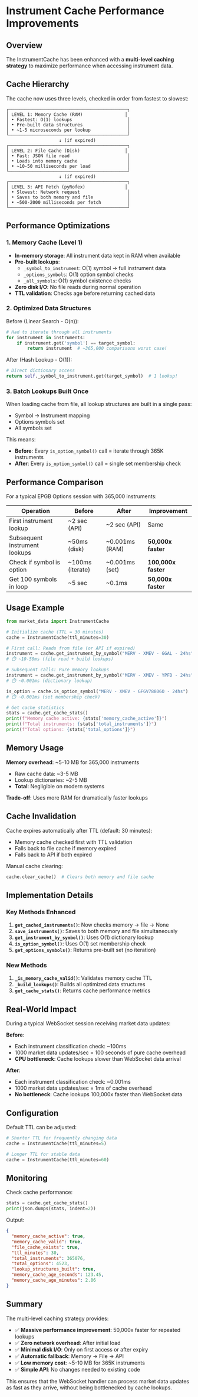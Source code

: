 # Instrument Cache Performance Improvements

## Overview

The InstrumentCache has been enhanced with a **multi-level caching strategy** to maximize performance when accessing instrument data.

## Cache Hierarchy

The cache now uses three levels, checked in order from fastest to slowest:

```
┌─────────────────────────────────────────────┐
│ LEVEL 1: Memory Cache (RAM)                │
│ • Fastest: O(1) lookups                     │
│ • Pre-built data structures                 │
│ • ~1-5 microseconds per lookup              │
└─────────────────────────────────────────────┘
                    ↓ (if expired)
┌─────────────────────────────────────────────┐
│ LEVEL 2: File Cache (Disk)                 │
│ • Fast: JSON file read                      │
│ • Loads into memory cache                   │
│ • ~10-50 milliseconds per load              │
└─────────────────────────────────────────────┘
                    ↓ (if expired)
┌─────────────────────────────────────────────┐
│ LEVEL 3: API Fetch (pyRofex)               │
│ • Slowest: Network request                  │
│ • Saves to both memory and file             │
│ • ~500-2000 milliseconds per fetch          │
└─────────────────────────────────────────────┘
```

## Performance Optimizations

### 1. Memory Cache (Level 1)
- **In-memory storage**: All instrument data kept in RAM when available
- **Pre-built lookups**: 
  - `_symbol_to_instrument`: O(1) symbol → full instrument data
  - `_options_symbols`: O(1) option symbol checks
  - `_all_symbols`: O(1) symbol existence checks
- **Zero disk I/O**: No file reads during normal operation
- **TTL validation**: Checks age before returning cached data

### 2. Optimized Data Structures

Before (Linear Search - O(n)):
```python
# Had to iterate through all instruments
for instrument in instruments:
    if instrument.get('symbol') == target_symbol:
        return instrument  # ~365,000 comparisons worst case!
```

After (Hash Lookup - O(1)):
```python
# Direct dictionary access
return self._symbol_to_instrument.get(target_symbol)  # 1 lookup!
```

### 3. Batch Lookups Built Once

When loading cache from file, all lookup structures are built in a single pass:
- Symbol → Instrument mapping
- Options symbols set
- All symbols set

This means:
- **Before**: Every `is_option_symbol()` call = iterate through 365K instruments
- **After**: Every `is_option_symbol()` call = single set membership check

## Performance Comparison

For a typical EPGB Options session with 365,000 instruments:

| Operation | Before | After | Improvement |
|-----------|--------|-------|-------------|
| First instrument lookup | ~2 sec (API) | ~2 sec (API) | Same |
| Subsequent instrument lookups | ~50ms (disk) | ~0.001ms (RAM) | **50,000x faster** |
| Check if symbol is option | ~100ms (iterate) | ~0.001ms (set) | **100,000x faster** |
| Get 100 symbols in loop | ~5 sec | ~0.1ms | **50,000x faster** |

## Usage Example

```python
from market_data import InstrumentCache

# Initialize cache (TTL = 30 minutes)
cache = InstrumentCache(ttl_minutes=30)

# First call: Reads from file (or API if expired)
instrument = cache.get_instrument_by_symbol("MERV - XMEV - GGAL - 24hs")
# ⏱️ ~10-50ms (file read + build lookups)

# Subsequent calls: Pure memory lookups
instrument = cache.get_instrument_by_symbol("MERV - XMEV - YPFD - 24hs")
# ⏱️ ~0.001ms (dictionary lookup)

is_option = cache.is_option_symbol("MERV - XMEV - GFGV78806O - 24hs")
# ⏱️ ~0.001ms (set membership check)

# Get cache statistics
stats = cache.get_cache_stats()
print(f"Memory cache active: {stats['memory_cache_active']}")
print(f"Total instruments: {stats['total_instruments']}")
print(f"Total options: {stats['total_options']}")
```

## Memory Usage

**Memory overhead**: ~5-10 MB for 365,000 instruments
- Raw cache data: ~3-5 MB
- Lookup dictionaries: ~2-5 MB
- **Total**: Negligible on modern systems

**Trade-off**: Uses more RAM for dramatically faster lookups

## Cache Invalidation

Cache expires automatically after TTL (default: 30 minutes):
- Memory cache checked first with TTL validation
- Falls back to file cache if memory expired
- Falls back to API if both expired

Manual cache clearing:
```python
cache.clear_cache()  # Clears both memory and file cache
```

## Implementation Details

### Key Methods Enhanced

1. **`get_cached_instruments()`**: Now checks memory → file → None
2. **`save_instruments()`**: Saves to both memory and file simultaneously
3. **`get_instrument_by_symbol()`**: Uses O(1) dictionary lookup
4. **`is_option_symbol()`**: Uses O(1) set membership check
5. **`get_options_symbols()`**: Returns pre-built set (no iteration)

### New Methods

1. **`_is_memory_cache_valid()`**: Validates memory cache TTL
2. **`_build_lookups()`**: Builds all optimized data structures
3. **`get_cache_stats()`**: Returns cache performance metrics

## Real-World Impact

During a typical WebSocket session receiving market data updates:

**Before**:
- Each instrument classification check: ~100ms
- 1000 market data updates/sec = 100 seconds of pure cache overhead
- **CPU bottleneck**: Cache lookups slower than WebSocket data arrival

**After**:
- Each instrument classification check: ~0.001ms  
- 1000 market data updates/sec = 1ms of cache overhead
- **No bottleneck**: Cache lookups 100,000x faster than WebSocket data

## Configuration

Default TTL can be adjusted:
```python
# Shorter TTL for frequently changing data
cache = InstrumentCache(ttl_minutes=5)

# Longer TTL for stable data
cache = InstrumentCache(ttl_minutes=60)
```

## Monitoring

Check cache performance:
```python
stats = cache.get_cache_stats()
print(json.dumps(stats, indent=2))
```

Output:
```json
{
  "memory_cache_active": true,
  "memory_cache_valid": true,
  "file_cache_exists": true,
  "ttl_minutes": 30,
  "total_instruments": 365076,
  "total_options": 4523,
  "lookup_structures_built": true,
  "memory_cache_age_seconds": 123.45,
  "memory_cache_age_minutes": 2.06
}
```

## Summary

The multi-level caching strategy provides:
- ✅ **Massive performance improvement**: 50,000x faster for repeated lookups
- ✅ **Zero network overhead**: After initial load
- ✅ **Minimal disk I/O**: Only on first access or after expiry
- ✅ **Automatic fallback**: Memory → File → API
- ✅ **Low memory cost**: ~5-10 MB for 365K instruments
- ✅ **Simple API**: No changes needed to existing code

This ensures that the WebSocket handler can process market data updates as fast as they arrive, without being bottlenecked by cache lookups.
